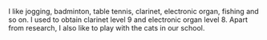 I like jogging, badminton, table tennis, clarinet, electronic organ, fishing and so on. I used to obtain clarinet level 9 and electronic organ level 8.
Apart from research, I also like to play with the cats in our school.
